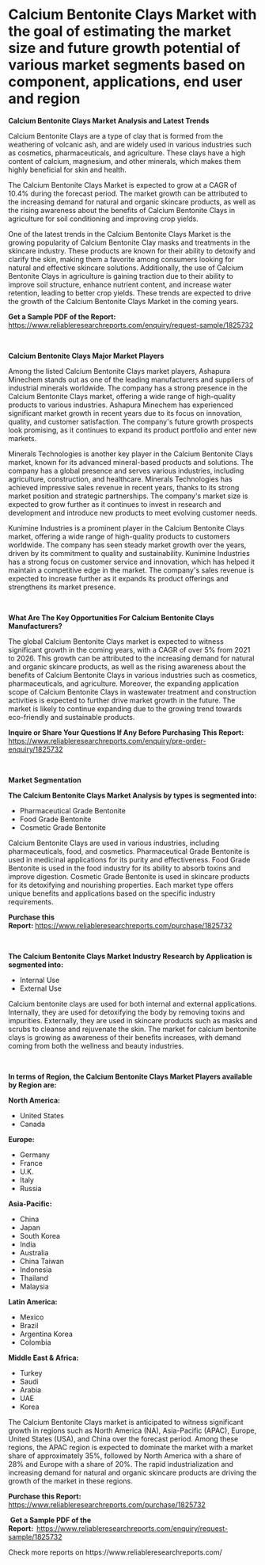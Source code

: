 <p><h1>Calcium Bentonite Clays Market with the goal of estimating the market size and future growth potential of various market segments based on component, applications, end user and region</h1></p><p><strong>Calcium Bentonite Clays Market Analysis and Latest Trends</strong></p>
<p><p>Calcium Bentonite Clays are a type of clay that is formed from the weathering of volcanic ash, and are widely used in various industries such as cosmetics, pharmaceuticals, and agriculture. These clays have a high content of calcium, magnesium, and other minerals, which makes them highly beneficial for skin and health. </p><p>The Calcium Bentonite Clays Market is expected to grow at a CAGR of 10.4% during the forecast period. The market growth can be attributed to the increasing demand for natural and organic skincare products, as well as the rising awareness about the benefits of Calcium Bentonite Clays in agriculture for soil conditioning and improving crop yields.</p><p>One of the latest trends in the Calcium Bentonite Clays Market is the growing popularity of Calcium Bentonite Clay masks and treatments in the skincare industry. These products are known for their ability to detoxify and clarify the skin, making them a favorite among consumers looking for natural and effective skincare solutions. Additionally, the use of Calcium Bentonite Clays in agriculture is gaining traction due to their ability to improve soil structure, enhance nutrient content, and increase water retention, leading to better crop yields. These trends are expected to drive the growth of the Calcium Bentonite Clays Market in the coming years.</p></p>
<p><strong>Get a Sample PDF of the Report:&nbsp;</strong> <a href="https://www.reliableresearchreports.com/enquiry/request-sample/1825732">https://www.reliableresearchreports.com/enquiry/request-sample/1825732</a></p>
<p>&nbsp;</p>
<p><strong>Calcium Bentonite Clays Major Market Players</strong></p>
<p><p>Among the listed Calcium Bentonite Clays market players, Ashapura Minechem stands out as one of the leading manufacturers and suppliers of industrial minerals worldwide. The company has a strong presence in the Calcium Bentonite Clays market, offering a wide range of high-quality products to various industries. Ashapura Minechem has experienced significant market growth in recent years due to its focus on innovation, quality, and customer satisfaction. The company's future growth prospects look promising, as it continues to expand its product portfolio and enter new markets.</p><p>Minerals Technologies is another key player in the Calcium Bentonite Clays market, known for its advanced mineral-based products and solutions. The company has a global presence and serves various industries, including agriculture, construction, and healthcare. Minerals Technologies has achieved impressive sales revenue in recent years, thanks to its strong market position and strategic partnerships. The company's market size is expected to grow further as it continues to invest in research and development and introduce new products to meet evolving customer needs.</p><p>Kunimine Industries is a prominent player in the Calcium Bentonite Clays market, offering a wide range of high-quality products to customers worldwide. The company has seen steady market growth over the years, driven by its commitment to quality and sustainability. Kunimine Industries has a strong focus on customer service and innovation, which has helped it maintain a competitive edge in the market. The company's sales revenue is expected to increase further as it expands its product offerings and strengthens its market presence.</p></p>
<p>&nbsp;</p>
<p><strong>What Are The Key Opportunities For Calcium Bentonite Clays Manufacturers?</strong></p>
<p><p>The global Calcium Bentonite Clays market is expected to witness significant growth in the coming years, with a CAGR of over 5% from 2021 to 2026. This growth can be attributed to the increasing demand for natural and organic skincare products, as well as the rising awareness about the benefits of Calcium Bentonite Clays in various industries such as cosmetics, pharmaceuticals, and agriculture. Moreover, the expanding application scope of Calcium Bentonite Clays in wastewater treatment and construction activities is expected to further drive market growth in the future. The market is likely to continue expanding due to the growing trend towards eco-friendly and sustainable products.</p></p>
<p><strong>Inquire or Share Your Questions If Any Before Purchasing This Report:</strong> <a href="https://www.reliableresearchreports.com/enquiry/pre-order-enquiry/1825732">https://www.reliableresearchreports.com/enquiry/pre-order-enquiry/1825732</a></p>
<p>&nbsp;</p>
<p><strong>Market Segmentation</strong></p>
<p><strong>The Calcium Bentonite Clays Market Analysis by types is segmented into:</strong></p>
<p><ul><li>Pharmaceutical Grade Bentonite</li><li>Food Grade Bentonite</li><li>Cosmetic Grade Bentonite</li></ul></p>
<p><p>Calcium Bentonite Clays are used in various industries, including pharmaceuticals, food, and cosmetics. Pharmaceutical Grade Bentonite is used in medicinal applications for its purity and effectiveness. Food Grade Bentonite is used in the food industry for its ability to absorb toxins and improve digestion. Cosmetic Grade Bentonite is used in skincare products for its detoxifying and nourishing properties. Each market type offers unique benefits and applications based on the specific industry requirements.</p></p>
<p><strong>Purchase this Report:&nbsp;</strong><a href="https://www.reliableresearchreports.com/purchase/1825732">https://www.reliableresearchreports.com/purchase/1825732</a></p>
<p>&nbsp;</p>
<p><strong>The Calcium Bentonite Clays Market Industry Research by Application is segmented into:</strong></p>
<p><ul><li>Internal Use</li><li>External Use</li></ul></p>
<p><p>Calcium bentonite clays are used for both internal and external applications. Internally, they are used for detoxifying the body by removing toxins and impurities. Externally, they are used in skincare products such as masks and scrubs to cleanse and rejuvenate the skin. The market for calcium bentonite clays is growing as awareness of their benefits increases, with demand coming from both the wellness and beauty industries.</p></p>
<p>&nbsp;</p>
<p><strong>In terms of Region, the Calcium Bentonite Clays Market Players available by Region are:</strong></p>
<p>
    <p> <strong> North America: </strong>
        <ul>
            <li>United States</li>
            <li>Canada</li>
        </ul>
        </p> 
    <p> <strong> Europe: </strong>
        <ul>
            <li>Germany</li>
            <li>France</li>
            <li>U.K.</li>
            <li>Italy</li>
            <li>Russia</li>
        </ul>
        </p> 
    <p> <strong> Asia-Pacific: </strong>
        <ul>
            <li>China</li>
            <li>Japan</li>
            <li>South Korea</li>
            <li>India</li>
            <li>Australia</li>
            <li>China Taiwan</li>
            <li>Indonesia</li>
            <li>Thailand</li>
            <li>Malaysia</li>
        </ul>
        </p> 
    <p> <strong> Latin America: </strong>
        <ul>
            <li>Mexico</li>
            <li>Brazil</li>
            <li>Argentina Korea</li>
            <li>Colombia</li>
        </ul>
        </p> 
    <p> <strong> Middle East & Africa: </strong>
        <ul>
            <li>Turkey</li>
            <li>Saudi</li>
            <li>Arabia</li>
            <li>UAE</li>
            <li>Korea</li>
        </ul>
    </p>
    </p>
<p><p>The Calcium Bentonite Clays market is anticipated to witness significant growth in regions such as North America (NA), Asia-Pacific (APAC), Europe, United States (USA), and China over the forecast period. Among these regions, the APAC region is expected to dominate the market with a market share of approximately 35%, followed by North America with a share of 28% and Europe with a share of 20%. The rapid industrialization and increasing demand for natural and organic skincare products are driving the growth of the market in these regions.</p></p>
<p><strong>Purchase this Report: </strong><a href="https://www.reliableresearchreports.com/purchase/1825732">https://www.reliableresearchreports.com/purchase/1825732</a></p>
<p>&nbsp;<strong>Get a Sample PDF of the Report:&nbsp;&nbsp;</strong><a href="https://www.reliableresearchreports.com/enquiry/request-sample/1825732">https://www.reliableresearchreports.com/enquiry/request-sample/1825732</a></p>
<p><strong></strong></p>
<p>Check more reports on https://www.reliableresearchreports.com/</p>